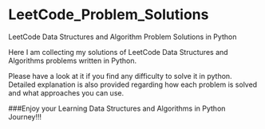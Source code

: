 # LeetCode_Problem_Solutions
LeetCode Data Structures and Algorithm Problem Solutions in Python

Here I am collecting my solutions of LeetCode Data Structures and Algorithms problems written in Python. 

Please have a look at it if you find any difficulty to solve it in python. Detailed explanation is also provided regarding how each problem is solved and what approaches you can use. 

###Enjoy your  Learning Data Structures and Algorithms in Python Journey!!!

